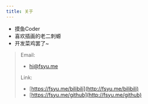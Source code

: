 ```yaml
---
title: 关于
---
```

- 摸鱼Coder
- 喜欢插画的老二刺螈
- 开发菜鸡罢了~

> Email: 
> - hi@fsyu.me
>
> Link:
> - [https://fsyu.me/bilibili](http://fsyu.me/bilibili)
> - [https://fsyu.me/github](http://fsyu.me/github)
